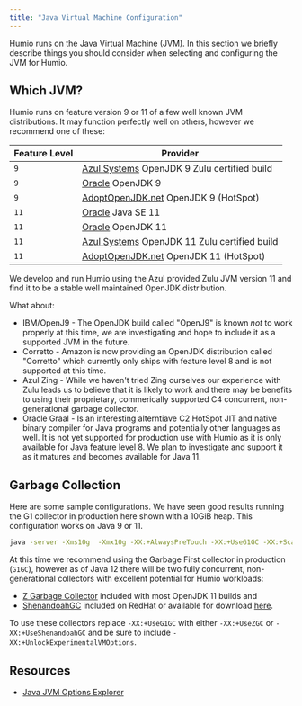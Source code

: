 ```yaml
---
title: "Java Virtual Machine Configuration"
---
```


Humio runs on the Java Virtual Machine (JVM).  In this section we briefly describe things you should consider
when selecting and configuring the JVM for Humio.

## Which JVM?

Humio runs on feature version 9 or 11 of a few well known JVM distributions.  It may function perfectly well
on others, however we recommend one of these:

| Feature Level  | Provider                                                   |
|----------------|------------------------------------------------------------|
| `9`            | [Azul Systems](https://www.azul.com/downloads/zulu/) OpenJDK 9 Zulu certified build
| `9`            | [Oracle](https://jdk.java.net/archive/) OpenJDK 9
| `9`            | [AdoptOpenJDK.net](https://adoptopenjdk.net/releases.html?variant=openjdk9&jvmVariant=hotspot) OpenJDK 9 (HotSpot)
| `11`           | [Oracle](https://www.oracle.com/technetwork/java/javase/downloads/jdk11-downloads-5066655.html) Java SE 11
| `11`           | [Oracle](https://jdk.java.net/archive/) OpenJDK 11
| `11`           | [Azul Systems](https://www.azul.com/downloads/zulu/) OpenJDK 11 Zulu certified build
| `11`           | [AdoptOpenJDK.net](https://adoptopenjdk.net/releases.html?variant=openjdk11&jvmVariant=hotspot) OpenJDK 11 (HotSpot)

We develop and run Humio using the Azul provided Zulu JVM version 11 and find it to be a stable well maintained OpenJDK distribution.

What about:

* IBM/OpenJ9 - The OpenJDK build called "OpenJ9" is known *not* to work properly at this time, we are investigating and hope to include it as a supported JVM in the future.
* Corretto - Amazon is now providing an OpenJDK distribution called "Corretto" which currently only ships with feature level 8 and is not supported at this time.
* Azul Zing - While we haven't tried Zing ourselves our experience with Zulu leads us to believe that it is likely to work and there may be benefits to using their proprietary, commerically supported C4 concurrent, non-generational garbage collector.
* Oracle Graal - Is an interesting alterntiave C2 HotSpot JIT and native binary compiler for Java programs and potentially other languages as well.  It is not yet supported for production use with Humio as it is only available for Java feature level 8.  We plan to investigate and support it as it matures and becomes available for Java 11.

## Garbage Collection

Here are some sample configurations.  We have seen good results running the G1 collector in production here shown with a 10GiB heap.
This configuration works on Java 9 or 11.
```bash
java -server -Xms10g  -Xmx10g -XX:+AlwaysPreTouch -XX:+UseG1GC -XX:+ScavengeBeforeFullGC -XX:+DisableExplicitGC
```

At this time we recommend using the Garbage First collector in production (`G1GC`), however as of Java 12 there will be two fully concurrent, non-generational collectors with excellent potential for Humio workloads:
* [Z Garbage Collector](https://wiki.openjdk.java.net/display/zgc/Main) included with most OpenJDK 11 builds and
* [ShenandoahGC](https://wiki.openjdk.java.net/display/shenandoah/Main) included on RedHat or available for download [here](https://builds.shipilev.net/openjdk-shenandoah-jdk11/).

To use these collectors replace `-XX:+UseG1GC` with either `-XX:+UseZGC` or `-XX:+UseShenandoahGC` and be sure to include `-XX:+UnlockExperimentalVMOptions`.

## Resources

* [Java JVM Options Explorer](https://chriswhocodes.com/hotspot_options_jdk11.html)

